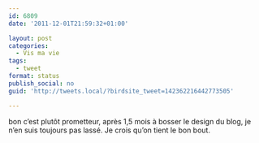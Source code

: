 ```yaml
---
id: 6809
date: '2011-12-01T21:59:32+01:00'

layout: post
categories:
  - Vis ma vie
tags:
  - tweet
format: status
publish_social: no
guid: 'http://tweets.local/?birdsite_tweet=142362216442773505'

---
```


bon c’est plutôt prometteur, après 1,5 mois à bosser le design du blog, je n’en suis toujours pas lassé. Je crois qu’on tient le bon bout.